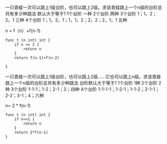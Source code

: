 一只青蛙一次可以跳上1级台阶，也可以跳上2级。求该青蛙跳上一个n级的台阶总共有多少种跳法
默认大于等于1
1个台阶 一种
2个台阶 两种
3个台阶 1；1，2；2，1 三种
4个台阶 1；1，2，1；1，1，2；2，2；2，1，1 五种

n = f（n）+f(n-1)
``` golang
func t (n int) int {
    if n <= 2 {
        return n
    }
    return f(n-1)+f(n-2)

}
```

一只青蛙一次可以跳上1级台阶，也可以跳上2级……它也可以跳上n级。求该青蛙跳上一个n级的台阶总共有多少种跳法
台阶默认大于等于1
1个台阶 1种
2个台阶 2种
3个台阶 1-1-1；1-2；2-1；3；四种
4个台阶 1-1-1-1；1-2-1；1-1-2；2-1-1；2-2；3-1；4；六种

n= 2 * f(n-1)

``` golang
func t (n int) int {
    if n<=1 {
        return n
    }
    return 2*f(n-1)
}

```


